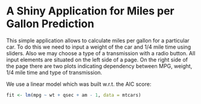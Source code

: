 # A Shiny Application for Miles per Gallon Prediction
This simple application allows to calculate miles per gallon for a particular car. To do this we need to input a weight of the car and 1/4 mile time using sliders. Also we may choose a type of a transmission with a radio button. All input elements are situated on the left side of a page. On the right side of the page there are two plots indicating dependency between MPG, weight, 1/4 mile time and type of transmission.

We use a linear model which was built w.r.t. the AIC score:

```r
fit <- lm(mpg ~ wt + qsec + am - 1, data = mtcars)
```

